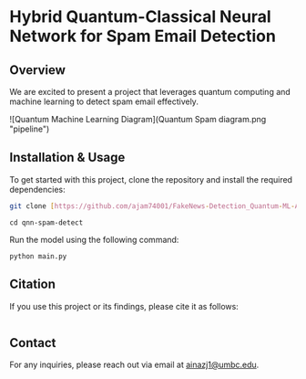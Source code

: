 # Hybrid Quantum-Classical Neural Network for Spam Email Detection

## Overview
We are excited to present a project that leverages quantum computing and machine learning to detect spam email effectively.

![Quantum Machine Learning Diagram](Quantum Spam diagram.png "pipeline")


## Installation & Usage

To get started with this project, clone the repository and install the required dependencies:

```bash
git clone [https://github.com/ajam74001/FakeNews-Detection_Quantum-ML-Approach.git](https://github.com/zhangl64/qnn-spam-detect.git)
```
```
cd qnn-spam-detect
```

Run the model using the following command:
```
python main.py
```


## Citation
If you use this project or its findings, please cite it as follows:

```

```

## Contact
For any inquiries, please reach out via email at ainazj1@umbc.edu.
